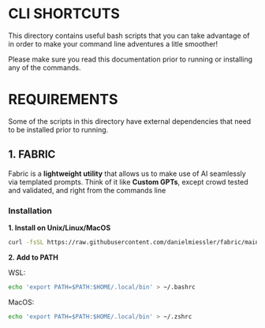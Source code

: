 # CLI SHORTCUTS

This directory contains useful bash scripts that you can take advantage of in order to make your command line adventures a litle smoother!

Please make sure you read this documentation prior to running or installing any of the commands.


# REQUIREMENTS

Some of the scripts in this directory have external dependencies that need to be installed prior to running.

## 1. FABRIC

Fabric is a **lightweight utility** that allows us to make use of AI seamlessly via templated prompts. Think of it like **Custom GPTs**, except crowd tested and validated, and right from the commands line

### Installation

**1. Install on Unix/Linux/MacOS**

```bash
curl -fsSL https://raw.githubusercontent.com/danielmiessler/fabric/main/scripts/installer/install.sh | bash
```

**2. Add to PATH**

WSL:

```bash
echo 'export PATH=$PATH:$HOME/.local/bin' > ~/.bashrc
```
MacOS:

```bash
echo 'export PATH=$PATH:$HOME/.local/bin' > ~/.zshrc
```
